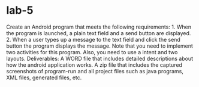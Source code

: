 lab-5
=====

Create an Android program that meets the following requirements:  1. When the program is launched, a plain text field and a send button are displayed. 2. When a user types up a message to the text field and click the send button the program displays the message.   Note that you need to implement two activities for this program. Also, you need to use a intent and two layouts.  Deliverables:   A WORD file that includes detailed descriptions about how the android application works. A zip file that includes the captured screenshots of program-run and all project files such as java programs, XML files, generated files, etc.
